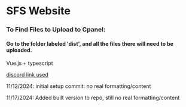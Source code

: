 # SFS Website

### To Find Files to Upload to Cpanel:
#### Go to the folder labeled 'dist', and all the files there will need to be uploaded.





Vue.js + typescript

[discord link used](https://discord.gg/Y8uVhAqGsQ)

11/12/2024: initial setup commit: no real formatting/content

11/17/2024: Added built version to repo, still no real formatting/content
